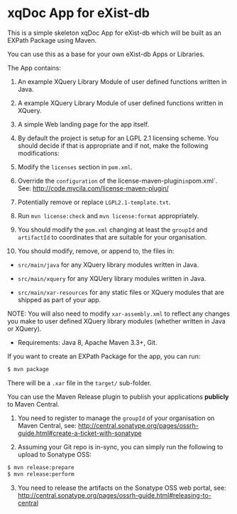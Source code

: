 # xqDoc App for eXist-db

This is a simple skeleton xqDoc App for eXist-db which will be built as an EXPath Package using Maven.

You can use this as a base for your own eXist-db Apps or Libraries.


The App contains:
 
1. An example XQuery Library Module of user defined functions written in Java.

2. A example XQuery Library Module of user defined functions written in XQuery.

3. A simple Web landing page for the app itself.   



1. By default the project is setup for an LGPL 2.1 licensing scheme. You should decide if that is appropriate and if not, make the following modifications:

  1. Modify the `licenses` section in `pom.xml`.
  
  2. Override the `configuration` of the license-maven-plugin` in `pom.xml`. See: http://code.mycila.com/license-maven-plugin/
  
  3. Potentially remove or replace `LGPL2.1-template.txt`.
  
  4. Run `mvn license:check` and `mvn license:format` appropriately. 

1. You should modify the `pom.xml` changing at least the `groupId` and `artifactId` to coordinates that are suitable for your organisation.

2. You should modify, remove, or append to, the files in:

  * `src/main/java` for any XQuery library modules written in Java.

  * `src/main/xquery` for any XQUery library modules written in Java.

  * `src/main/xar-resources` for any static files or XQuery modules that are shipped as part of your app. 

NOTE: You will also need to modify `xar-assembly.xml` to reflect any changes you make to user defined XQuery library modules (whether written in Java or XQuery).


* Requirements: Java 8, Apache Maven 3.3+, Git.

If you want to create an EXPath Package for the app, you can run:

```bash
$ mvn package
```

There will be a `.xar` file in the `target/` sub-folder.


You can use the Maven Release plugin to publish your applications **publicly** to Maven Central.

1. You need to register to manage the `groupId` of your organisation on Maven Central, see: http://central.sonatype.org/pages/ossrh-guide.html#create-a-ticket-with-sonatype

2. Assuming your Git repo is in-sync, you can simply run the following to upload to Sonatype OSS:

```bash
$ mvn release:prepare
$ mvn release:perform
```

3. You need to release the artifacts on the Sonatype OSS web portal, see: http://central.sonatype.org/pages/ossrh-guide.html#releasing-to-central
